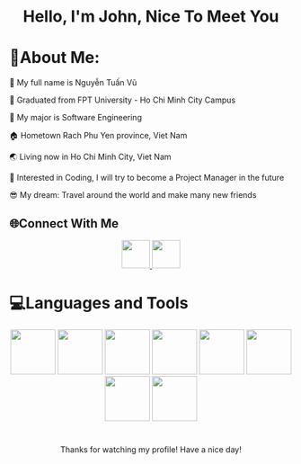 #
<h1 align="center">Hello, I'm John, Nice To Meet You</h1>

# 💫About Me:
🎫 My full name is Nguyễn Tuấn Vũ

🏫 Graduated from FPT University - Ho Chi Minh City Campus

💼 My major is Software Engineering

🏠 Hometown Rach Phu Yen province, Viet Nam

🌏 Living now in Ho Chi Minh City, Viet Nam

🧐 Interested in Coding, I will try to become a Project Manager in the future

😎 My dream: Travel around the world and make many new friends


## 🌐Connect With Me
<p align="center">
<a href="https://www.facebook.com/profile.php?id=100008671441396">
  <img src="https://encrypted-tbn0.gstatic.com/images?q=tbn:ANd9GcTfd7_4PL82qxTtCWHFXC9-pyT2R4yuHy57yULnfV-alw&s" width="50" height="50">
</a>
  <a href="https://www.linkedin.com/in/nguy%E1%BB%85n-tu%E1%BA%A5n-v%C5%A9-544899309">
  <img src="https://upload.wikimedia.org/wikipedia/commons/thumb/c/ca/LinkedIn_logo_initials.png/640px-LinkedIn_logo_initials.png" width="50" height="50">
</a>
</p>

# 💻Languages and Tools

<p align="center">
<img src="https://p92.com/binaries/content/gallery/p92website/technologies/c-sharp-overview.png" width="80" height="80"/>
  <img src="https://static-00.iconduck.com/assets.00/application-javascript-icon-746x1024-8asqcjc2.png" width="80" height="80"/>
  <img src="https://encrypted-tbn0.gstatic.com/images?q=tbn:ANd9GcSrY7FweAyr59C_gP3lWIiqtCaQ2ce5Wn1JNcnZRD4I3Q&s" width="80" height="80"/>
   <img src="https://i.pinimg.com/736x/e7/9f/34/e79f34fc5eafb51f237483f03b4cc089.jpg" width="80" height="80"/>
   <img src="https://logowik.com/content/uploads/images/301_docker.jpg" width="80" height="80"/>
   <img src="https://static-00.iconduck.com/assets.00/google-cloud-icon-2048x1288-h9qynww8.png" width="80" height="80"/>
    <img src="https://encrypted-tbn0.gstatic.com/images?q=tbn:ANd9GcSSbwbFdvOaGTE0Uhu7682XfC7BWiAfA0S6tWbE2txsTg&s" width="80" height="80"/>
    <img src="https://encrypted-tbn0.gstatic.com/images?q=tbn:ANd9GcTFt3PPIDo3RWVopaPFy0nSRrCZ3nlijkMY-lHhJDQDBA&s" width="80" height="80"/>
</p>

#
<p align="center">
Thanks for watching my profile! Have a nice day!
</p>

